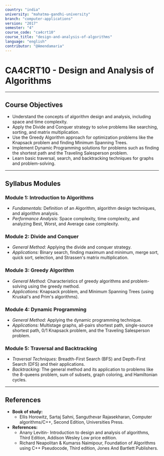 ```yaml
---
country: "india"
university: "mahatma-gandhi-university"
branch: "computer-applications"
version: "2017"
semester: "4"
course_code: "ca4crt10"
course_title: "design-and-analysis-of-algorithms"
language: "english"
contributor: "@Amendamaria"
---
```

# CA4CRT10 - Design and Analysis of Algorithms

---
## Course Objectives

* Understand the concepts of algorithm design and analysis, including space and time complexity.
* Apply the Divide and Conquer strategy to solve problems like searching, sorting, and matrix multiplication.
* Use the Greedy Algorithm approach for optimization problems like the Knapsack problem and finding Minimum Spanning Trees.
* Implement Dynamic Programming solutions for problems such as finding the shortest path and the Traveling Salesperson problem.
* Learn basic traversal, search, and backtracking techniques for graphs and problem-solving.

---
## Syllabus Modules

### Module 1: Introduction to Algorithms
* *Fundamentals:* Definition of an Algorithm, algorithm design techniques, and algorithm analysis.
* *Performance Analysis:* Space complexity, time complexity, and analyzing Best, Worst, and Average case complexity.

### Module 2: Divide and Conquer
* *General Method:* Applying the divide and conquer strategy.
* *Applications:* Binary search, finding maximum and minimum, merge sort, quick sort, selection, and Strassen's matrix multiplication.

### Module 3: Greedy Algorithm
* *General Method:* Characteristics of greedy algorithms and problem-solving using the greedy method.
* *Applications:* Knapsack problem, and Minimum Spanning Trees (using Kruskal's and Prim's algorithms).

### Module 4: Dynamic Programming
* *General Method:* Applying the dynamic programming technique.
* *Applications:* Multistage graphs, all-pairs shortest path, single-source shortest path, 0/1 Knapsack problem, and the Traveling Salesperson problem.

### Module 5: Traversal and Backtracking
* *Traversal Techniques:* Breadth-First Search (BFS) and Depth-First Search (DFS) and their applications.
* *Backtracking:* The general method and its application to problems like the 8-queens problem, sum of subsets, graph coloring, and Hamiltonian cycles.

---
## References
* **Book of study:**
    * Ellis Horowitz, Sartaj Sahni, Sanguthevar Rajasekharan, Computer algorithms/C++, Second Edition, Universities Press.
* **References:**
    * Anany Levitin- Introduction to design and analysis of algorithms, Third Edition, Addison Wesley Low price edition.
    * Richard Neapolitan & Kumarss Naimipour, Foundation of Algorithms using C++ Pseudocode, Third edition, Jones And Bartlett Publishers.